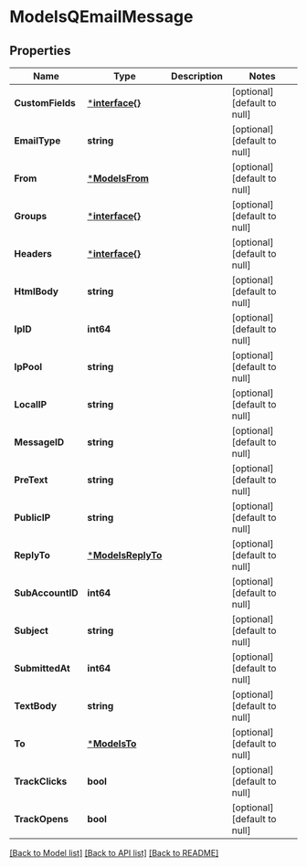 # ModelsQEmailMessage

## Properties
Name | Type | Description | Notes
------------ | ------------- | ------------- | -------------
**CustomFields** | [***interface{}**](interface{}.md) |  | [optional] [default to null]
**EmailType** | **string** |  | [optional] [default to null]
**From** | [***ModelsFrom**](models.From.md) |  | [optional] [default to null]
**Groups** | [***interface{}**](interface{}.md) |  | [optional] [default to null]
**Headers** | [***interface{}**](interface{}.md) |  | [optional] [default to null]
**HtmlBody** | **string** |  | [optional] [default to null]
**IpID** | **int64** |  | [optional] [default to null]
**IpPool** | **string** |  | [optional] [default to null]
**LocalIP** | **string** |  | [optional] [default to null]
**MessageID** | **string** |  | [optional] [default to null]
**PreText** | **string** |  | [optional] [default to null]
**PublicIP** | **string** |  | [optional] [default to null]
**ReplyTo** | [***ModelsReplyTo**](models.ReplyTo.md) |  | [optional] [default to null]
**SubAccountID** | **int64** |  | [optional] [default to null]
**Subject** | **string** |  | [optional] [default to null]
**SubmittedAt** | **int64** |  | [optional] [default to null]
**TextBody** | **string** |  | [optional] [default to null]
**To** | [***ModelsTo**](models.To.md) |  | [optional] [default to null]
**TrackClicks** | **bool** |  | [optional] [default to null]
**TrackOpens** | **bool** |  | [optional] [default to null]

[[Back to Model list]](../README.md#documentation-for-models) [[Back to API list]](../README.md#documentation-for-api-endpoints) [[Back to README]](../README.md)


